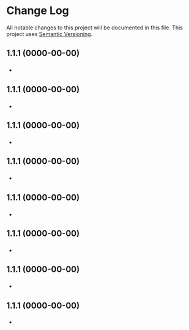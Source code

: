 # Change Log

All notable changes to this project will be documented in this file. This project uses [Semantic Versioning](https://semver.org/).

## 1.1.1 (0000-00-00)

### 

* 

## 1.1.1 (0000-00-00)

### 

* 

## 1.1.1 (0000-00-00)

### 

* 

## 1.1.1 (0000-00-00)

### 

* 

## 1.1.1 (0000-00-00)

### 

* 

## 1.1.1 (0000-00-00)

### 

* 

## 1.1.1 (0000-00-00)

### 

* 

## 1.1.1 (0000-00-00)

### 

* 
